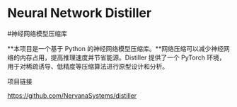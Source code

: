 
# Neural Network Distiller


\#神经网络模型压缩库

**本项目是一个基于 Python 的神经网络模型压缩库。**网络压缩可以减少神经网络的内存占用，提高推理速度并节省能源。Distiller 提供了一个 PyTorch 环境，用于对稀疏诱导、低精度等压缩算法进行原型设计和分析。


项目链接

https://github.com/NervanaSystems/distiller
